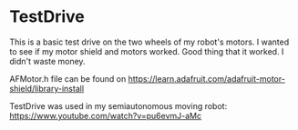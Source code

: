 # TestDrive

This is a basic test drive on the two wheels of my robot's motors. 
I wanted to see if my motor shield and motors worked. Good thing that it worked. I didn't waste money.

AFMotor.h file can be found on https://learn.adafruit.com/adafruit-motor-shield/library-install

TestDrive was used in my semiautonomous moving robot: https://www.youtube.com/watch?v=pu6evmJ-aMc
